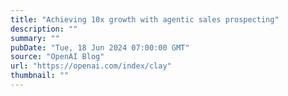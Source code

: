 ```yaml
---
title: "Achieving 10x growth with agentic sales prospecting"
description: ""
summary: ""
pubDate: "Tue, 18 Jun 2024 07:00:00 GMT"
source: "OpenAI Blog"
url: "https://openai.com/index/clay"
thumbnail: ""
---
```


